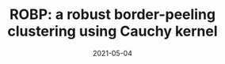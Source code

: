 ---
title: "ROBP: a robust border-peeling clustering using Cauchy kernel"
collection: publications
permalink: /publication/paper-8_2021-05-04
date: 2021-05-04
venue: 'Information Sciences'
link: 'https://www.sciencedirect.com/science/article/abs/pii/S0020025521004308'
paperurl: '/files/paper-8_2021-05-04/paper.pdf'
code: '/files/paper-8_2021-05-04/cite.bib'
github: 'https://github.com/Du-Team/ROBP'
citation: 'Mingjing Du<sup>*</sup>, Ru Wang, Ru Ji, Xia Wang, Yongquan Dong. &quot;ROBP: a robust border-peeling clustering using Cauchy kernel.&quot; <i>Information Sciences</i>, 2021, 571: 375-400.'
---